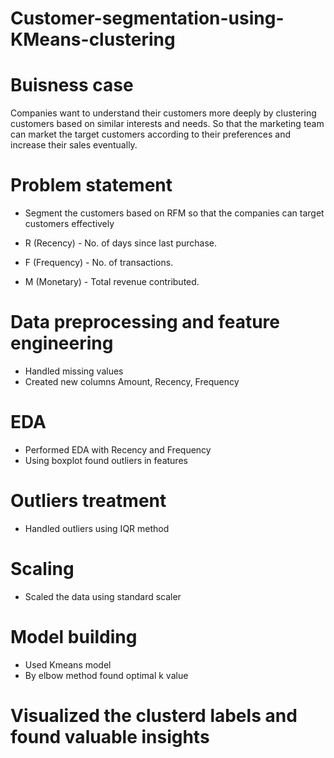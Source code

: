 # Customer-segmentation-using-KMeans-clustering
# Buisness case
Companies want to understand their customers more deeply by clustering customers based on similar interests and needs. So that the marketing team can market the target customers according to their preferences and increase their sales eventually.
# Problem statement
* Segment the customers based on RFM so that the companies can target customers effectively

* R (Recency) - No. of days since last purchase.
* F (Frequency) - No. of transactions.
* M (Monetary) - Total revenue contributed.
#  Data preprocessing and feature engineering
* Handled missing values
* Created new columns Amount, Recency, Frequency
# EDA
* Performed EDA with Recency and Frequency
* Using boxplot found outliers in features
# Outliers treatment
* Handled outliers using IQR method
# Scaling
* Scaled the data using standard scaler
# Model building
* Used Kmeans model
* By elbow method found optimal k value
# Visualized the clusterd labels and found valuable insights
